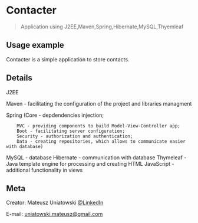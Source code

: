 # Contacter
> Application using J2EE,Maven,Spring,Hibernate,MySQL,Thyemleaf

## Usage example
Contacter is a simple application to store contacts.


## Details
J2EE

Maven - facilitating the configuration of the project and libraries managment

Spring (Core - depdendencies injection; 

        MVC - providing components to build Model-View-Controller app;
        Boot - facilitating server configuration;
        Security - authorization and authentication;
        Data - creating repositories, which allows to communicate easier with database)
MySQL - database
Hibernate - communication with database
Thymeleaf - Java template engine for processing and creating HTML
JavaScript - additional functionality in views


## Meta

Creator:
Mateusz Uniatowski
 [@LinkedIn](https://www.linkedin.com/in/mateusz-uniatowski/) 

E-mail: uniatowski.mateusz@gmail.com
